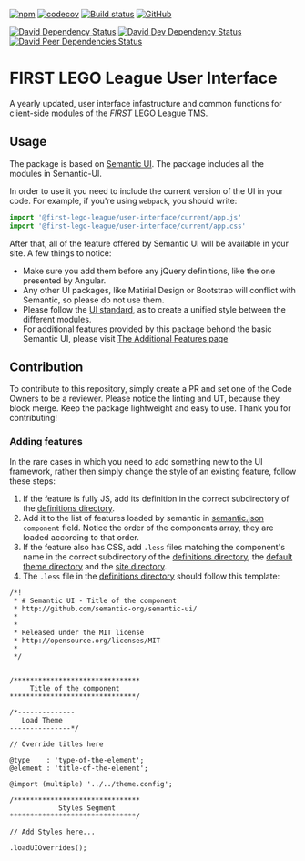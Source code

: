 [![npm](https://img.shields.io/npm/v/@first-lego-league/user-interface.svg)](https://www.npmjs.com/package/@first-lego-league/user-interface)
[![codecov](https://codecov.io/gh/FirstLegoLeague/user-interface/branch/master/graph/badge.svg)](https://codecov.io/gh/FirstLegoLeague/user-interface)
[![Build status](https://ci.appveyor.com/api/projects/status/65scfycp2uyg83ri/branch/master?svg=true)](https://ci.appveyor.com/project/2roy999/user-interface/branch/master)
[![GitHub](https://img.shields.io/github/license/FirstLegoLeague/user-interface.svg)](https://github.com/FirstLegoLeague/user-interface/blob/master/LICENSE)

[![David Dependency Status](https://david-dm.org/FirstLegoLeague/user-interface.svg)](https://david-dm.org/FirstLegoLeague/user-interface)
[![David Dev Dependency Status](https://david-dm.org/FirstLegoLeague/user-interface/dev-status.svg)](https://david-dm.org/FirstLegoLeague/user-interface#info=devDependencies)
[![David Peer Dependencies Status](https://david-dm.org/FirstLegoLeague/user-interface/peer-status.svg)](https://david-dm.org/FirstLegoLeague/user-interface?type=peer)

# FIRST LEGO League User Interface
A yearly updated, user interface infastructure and common functions for client-side modules of the _FIRST_ LEGO League TMS.

## Usage
The package is based on [Semantic UI](https://semantic-ui.com/). The package includes all the modules in Semantic-UI.

In order to use it you need to include the current version of the UI in your code. For example, if you're using `webpack`, you should write:

```javascript
import '@first-lego-league/user-interface/current/app.js'
import '@first-lego-league/user-interface/current/app.css'
```

After that, all of the feature offered by Semantic UI will be available in your site.
A few things to notice:
- Make sure you add them before any jQuery definitions, like the one presented by Angular.
- Any other UI packages, like Matirial Design or Bootstrap will conflict with Semantic, so please do not use them.
- Please follow the [UI standard](https://github.com/FirstLegoLeague/user-interface/blob/master/docs/UI-standard.md), as to create a unified style between the different modules.
- For additional features provided by this package behond the basic Semantic UI, please visit [The Additional Features page](https://github.com/FirstLegoLeague/user-interface/blob/master/docs/additional-features.md)

## Contribution
To contribute to this repository, simply create a PR and set one of the Code Owners to be a reviewer.
Please notice the linting and UT, because they block merge.
Keep the package lightweight and easy to use.
Thank you for contributing!

### Adding features
In the rare cases in which you need to add something new to the UI framework, rather then simply change the style of an existing feature, follow these steps:
1. If the feature is fully JS, add its definition in the correct subdirectory of the [definitions directory](https://github.com/FirstLegoLeague/user-interface/tree/master/src/definitions).
2. Add it to the list of features loaded by semantic in [semantic.json](https://github.com/FirstLegoLeague/user-interface/blob/master/semantic.json) `component` field. Notice the order of the components array, they are loaded according to that order.
3. If the feature also has CSS, add `.less` files matching the component's name in the correct subdirectory of the [definitions directory](https://github.com/FirstLegoLeague/user-interface/tree/master/src/definitions), the [default theme directory](https://github.com/FirstLegoLeague/user-interface/tree/master/src/themes/default) and the [site directory](https://github.com/FirstLegoLeague/user-interface/tree/master/src/site).
4. The `.less` file in the [definitions directory](https://github.com/FirstLegoLeague/user-interface/tree/master/src/definitions) should follow this template:
```less
/*!
 * # Semantic UI - Title of the component
 * http://github.com/semantic-org/semantic-ui/
 *
 *
 * Released under the MIT license
 * http://opensource.org/licenses/MIT
 *
 */


/*******************************
     Title of the component
*******************************/

/*--------------
   Load Theme
---------------*/

// Override titles here

@type    : 'type-of-the-element';
@element : 'title-of-the-element';

@import (multiple) '../../theme.config';

/*******************************
            Styles Segment
*******************************/

// Add Styles here...

.loadUIOverrides();

```
